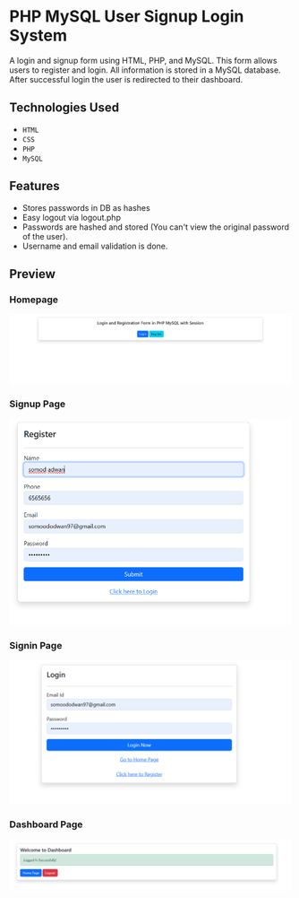 # PHP MySQL User Signup Login System
A login and signup form using HTML, PHP, and MySQL. This form allows users to register and login. All information is stored in a MySQL database. After successful login the user is redirected to their dashboard. 
## Technologies Used
- `HTML`
- `CSS`
- `PHP`
- `MySQL`

## Features

* Stores passwords in DB as hashes
* Easy logout via logout.php
* Passwords are hashed and stored (You can't view the original password of the user).
* Username and email validation is done.

## Preview
### Homepage
![screenshot](img/homePage.png)

### Signup Page
![screenshot](img/RegisterPage.png)

### Signin Page
![screenshot](img/LoginPage.png)

### Dashboard Page
![screenshot](img/LoggedSuccessfully.png)
